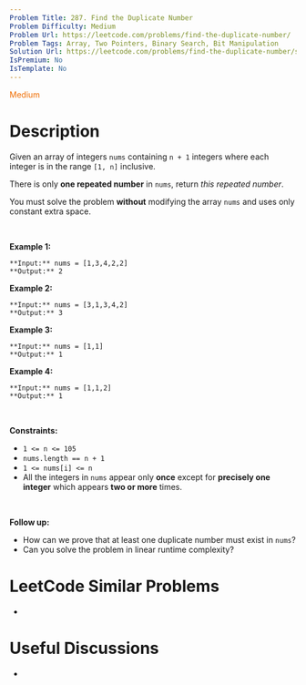 ```yaml
---
Problem Title: 287. Find the Duplicate Number
Problem Difficulty: Medium
Problem Url: https://leetcode.com/problems/find-the-duplicate-number/
Problem Tags: Array, Two Pointers, Binary Search, Bit Manipulation
Solution Url: https://leetcode.com/problems/find-the-duplicate-number/solution/
IsPremium: No
IsTemplate: No
---
```


<span style="color: rgb(239, 108, 0);">Medium</span>

# Description

Given an array of integers `nums` containing `n + 1` integers where each integer is in the range `[1, n]` inclusive.


There is only **one repeated number** in `nums`, return *this repeated number*.


You must solve the problem **without** modifying the array `nums` and uses only constant extra space.


 


**Example 1:**



```
**Input:** nums = [1,3,4,2,2]
**Output:** 2

```
**Example 2:**



```
**Input:** nums = [3,1,3,4,2]
**Output:** 3

```
**Example 3:**



```
**Input:** nums = [1,1]
**Output:** 1

```
**Example 4:**



```
**Input:** nums = [1,1,2]
**Output:** 1

```

 


**Constraints:**


* `1 <= n <= 105`
* `nums.length == n + 1`
* `1 <= nums[i] <= n`
* All the integers in `nums` appear only **once** except for **precisely one integer** which appears **two or more** times.


 


**Follow up:**


* How can we prove that at least one duplicate number must exist in `nums`?
* Can you solve the problem in linear runtime complexity?




# LeetCode Similar Problems

- []()

# Useful Discussions

- []()
